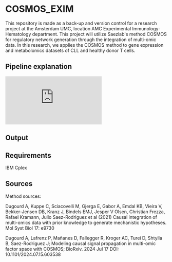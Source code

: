 # COSMOS_EXIM

This repository is made as a back-up and version control for a research project at the Amsterdam UMC, location AMC Experimental Immunology-Hematology department. This project will utilize Saezlab's method COSMOS for regulatory network generation through the integration of multi-omic data. In this research, we applies the COSMOS method to gene expression and metabolomics datasets of CLL and healthy donor T cells.

## Pipeline explanation

![Network generation pipeline](https://github.com/CatherM/COSMOS_EXIM/tree/main/network_figures/Cosmos_Exim_workflow_drawio.pdf)

## Output

## Requirements

IBM Cplex

## Sources

Method sources:

Dugourd A, Kuppe C, Sciacovelli M, Gjerga E, Gabor A, Emdal KB, Vieira V, Bekker-Jensen DB, Kranz J, Bindels EMJ, Jesper V Olsen, Christian Frezza, Rafael Kramann, Julio Saez-Rodriguez et al (2021) Causal integration of multi-omics data with prior knowledge to generate mechanistic hypotheses. Mol Syst Biol 17: e9730

Dugourd A, Lafrenz P, Mañanes D, Fallegger R, Kroger AC, Turei D, Shtylla B, Saez-Rodriguez J; Modeling causal signal propagation in multi-omic factor space with COSMOS; BioRxiv. 2024 Jul 17 DOI: 10.1101/2024.07.15.603538
